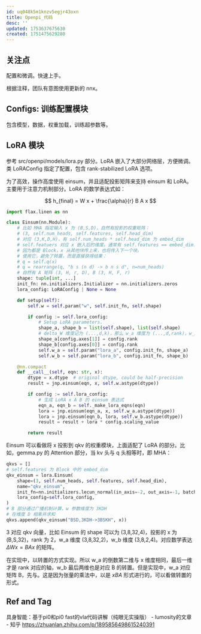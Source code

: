 ```yaml
---
id: uq048k5m1knzv5egjr43oxn
title: Openpi_代码
desc: ''
updated: 1753637675630
created: 1751475629280
---
```


## 关注点

配置和微调。快速上手。

根据注释，团队有意图使用更新的 nnx。

## Configs: 训练配置模块

包含模型，数据，权重加载，训练超参数等。

## LoRA 模块

参考 src/openpi/models/lora.py 部分。LoRA 嵌入了大部分网络层，方便微调。类 LoRAConfig 指定了配置，包含 rank-stabilized LoRA 选项。

为了高效，操作高度使用 einsum，并且适配投影矩阵来支持 einsum 和 LoRA。主要用于注意力机制部分。LoRA 的数学表达式如：

$$
h_{final} = W x + \frac{\alpha}{r}  B  A  x
$$

 
```py
import flax.linen as nn

class Einsum(nn.Module):
    # 比如 MHA 指定输入 x 为 (B,S,D)，自然有投影的权重矩阵：
    # (3, self.num_heads, self.features, self.head_dim)
    # 对应 (3,K,D,H)，有 self.num_heads * self.head_dim 为 embed_dim
    # self.featuers 对应 x 嵌入后的维度。通常有 self.features == embed_dim，
    # 因为都是 Block，x 从其他块传上来，也将传入下一个块。
    # 使用它，避免了转置，而是直接获得结果：
    # q = self.q(x)
    # q = rearrange(q, "b s (n d) -> b n s d", n=num_heads)
    # 自然有 A 矩阵 (3, H, r, D), B (3, H, F, r)
    shape: tuple[int, ...]
    init_fn: nn.initializers.Initializer = nn.initializers.zeros
    lora_config: LoRAConfig | None = None

    def setup(self):
        self.w = self.param("w", self.init_fn, self.shape)

        if config := self.lora_config:
            # Setup LoRA parameters.
            shape_a, shape_b = list(self.shape), list(self.shape)
            # delta_W 维度记为 (...,d,k)，那么 w_a 维度为 (...,d,rank)，w_b 维度为 (...,rank,k)
            shape_a[config.axes[1]] = config.rank
            shape_b[config.axes[0]] = config.rank
            self.w_a = self.param("lora_a", config.init_fn, shape_a)
            self.w_b = self.param("lora_b", config.init_fn, shape_b)

    @nn.compact
    def __call__(self, eqn: str, x):
        dtype = x.dtype  # original dtype, could be half-precision
        result = jnp.einsum(eqn, x, self.w.astype(dtype))

        if config := self.lora_config:
            # 生成 LoRA x A B 的 einsum 表达式
            eqn_a, eqn_b = self._make_lora_eqns(eqn)
            lora = jnp.einsum(eqn_a, x, self.w_a.astype(dtype))
            lora = jnp.einsum(eqn_b, lora, self.w_b.astype(dtype))
            result = result + lora * config.scaling_value

        return result
```

Einsum 可以看做将 x 投影到 qkv 的权重模块，上面适配了 LoRA 的部分。比如，gemma.py 的 Attention 部分，当 kv 头与 q 头相等时，即 MHA：

```py
qkvs = []
# self.features 为 Block 中的 embed_dim
qkv_einsum = lora.Einsum(
    shape=(3, self.num_heads, self.features, self.head_dim),
    name="qkv_einsum",
    init_fn=nn.initializers.lecun_normal(in_axis=-2, out_axis=-1, batch_axis=(0, 1)),
    lora_config=self.lora_config,
)
# B 部分通过广播机制计算，w 参数维度为 3KDH
# 在维度 D 相乘并求和
qkvs.append(qkv_einsum("BSD,3KDH->3BSKH", x))
```

3 对应 qkv 向量，比如 Einsum 的 shape 可以为 (3,8,32,4)，投影的 x 为 (B,S,32)，rank 为 2，w_a 维度 (3,8,32,2)，w_b 维度 (3,8,2,4)。对应数学表达 $\Delta W x = B A x$ 的矩阵。

在实现中，以转置的方式实现。所以 w_a 的倒数第二维与 x 维度相同，最后一维才是 rank 对应的轴，w_b 最后两维也是对应 B 的转置。但是实现中，w_a 对应矩阵 B，先与。这是因为张量的乘法中，以是 $x B A$ 形式进行的，可以看做转置的形式。

## Ref and Tag

具身智能：基于pi0和pi0 fast的vla代码讲解（纯眼无实操版） - lumosity的文章 - 知乎
https://zhuanlan.zhihu.com/p/1895856498615240391